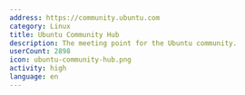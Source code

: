 ```yaml
---
address: https://community.ubuntu.com
category: Linux
title: Ubuntu Community Hub
description: The meeting point for the Ubuntu community.
userCount: 2898
icon: ubuntu-community-hub.png
activity: high
language: en
---
```


